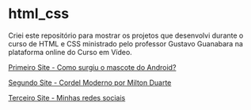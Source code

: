 # html_css

 Criei este repositório para mostrar os projetos que desenvolvi durante o curso de HTML e CSS ministrado pelo professor Gustavo Guanabara na plataforma online do Curso em Vídeo.

 <p><a href="https://victorrpessoa.github.io/html_css/android/index.html">Primeiro Site - Como surgiu o mascote do Android?</a></p>
 <p><a href="https://victorrpessoa.github.io/html_css/cordel_moderno/index.html">Segundo Site - Cordel Moderno por Milton Duarte</a></p>
 <p><a href="https://victorrpessoa.github.io/html_css/redes_sociais/index.html">Terceiro Site - Minhas redes sociais</a></p>